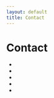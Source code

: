 ```yaml
---
layout: default
title: Contact
---
```


# Contact

<div class="link-list social-links">
	<ul>
		<li><a href="https://github.com/jmwoo" target="_blank"><i class="fa-brands fa-github"></i></a></li>
		<li><a href="https://www.linkedin.com/in/jimmy-woolley-4a485b16/" target="_blank"><i
					class="fa-brands fa-linkedin"></i></a></li>
		<li><a href="https://x.com/jimmammoth" target="_blank"><i class="fa-brands fa-x-twitter"></i></a>
		</li>
		<li><a href="https://www.instagram.com/jimmammoth" target="_blank"><i
					class="fa-brands fa-instagram fa-lg"></i></a></li>
		<li><a href="https://www.snapchat.com/add/jimmammoth" target="_blank"><i
					class="fa-brands fa-snapchat fa-lg"></i></a></li>
	</ul>
</div>